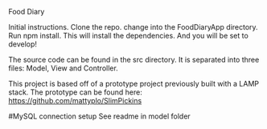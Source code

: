Food Diary

Initial instructions.  Clone the repo.  change into the FoodDiaryApp directory.  Run npm install.  This will install the dependencies.  And you will be set to develop!

The source code can be found in the src directory.  It is separated into three files: Model, View and Controller.

This project is based off of a prototype project previously built with a LAMP stack.  The prototype can be found here:  https://github.com/mattyplo/SlimPickins

#MySQL connection setup
See readme in model folder